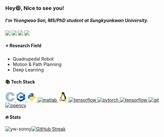 ### Hey😄, Nice to see you!
##### I'm Yeongwoo Son, MS/PhD student at Sungkyunkwan University.

<a href="mailto:ywson96@gmail.com"><img src="https://img.shields.io/badge/Gmail-d14836?style=flat-square&logo=Gmail&logoColor=white&link=ywson96@gmail.com"/></a>
<a href="https://www.youtube.com/@YeongwooSon"><img src="https://img.shields.io/badge/Youtube-FF0000?style=flat-square&logo=Youtube&logoColor=white&link=https://www.youtube.com/@YeongwooSon"/></a>
<a href="https://orcid.org/0009-0007-1251-9415"><img src="https://img.shields.io/badge/ORCID-A6CE39?style=flat-square&logo=orcid&logoColor=white&link=https://orcid.org/0009-0007-1251-9415"/></a>
<a href="https://www.researchgate.net/profile/Yeongwoo-Son-2"><img src="https://img.shields.io/badge/researchgate-00CCBB?style=flat-square&logo=researchgate&logoColor=white&link=https://www.researchgate.net/profile/Yeongwoo-Son-2"/></a>

#### ⭐️ Research Field
- Quadrupedal Robot
- Motion & Path Planning
- Deep Learning

#### 📚 Tech Stack
<p align="left"> 
  <a href="https://www.cprogramming.com/" target="_blank" rel="noreferrer"> <img src="https://raw.githubusercontent.com/devicons/devicon/master/icons/c/c-original.svg" alt="c" width="30" height="30"/> </a> 
  <a href="https://www.w3schools.com/cpp/" target="_blank" rel="noreferrer"> <img src="https://raw.githubusercontent.com/devicons/devicon/master/icons/cplusplus/cplusplus-original.svg" alt="cplusplus" width="30" height="30"/> </a> 
  <a href="https://www.python.org" target="_blank" rel="noreferrer"> <img src="https://raw.githubusercontent.com/devicons/devicon/master/icons/python/python-original.svg" alt="python" width="30" height="30"/> </a> 
  <a href="https://www.mathworks.com/" target="_blank" rel="noreferrer"> <img src="https://upload.wikimedia.org/wikipedia/commons/2/21/Matlab_Logo.png" alt="matlab" width="30" height="30"/> </a> 
  <a href="https://www.linux.org/" target="_blank" rel="noreferrer"> <img src="https://raw.githubusercontent.com/devicons/devicon/master/icons/linux/linux-original.svg" alt="linux" width="30" height="30"/> </a> 
  <a href="https://www.ros.org" target="_blank" rel="noreferrer"> <img src="https://www.vectorlogo.zone/logos/ros/ros-icon.svg" alt="tensorflow" width="30" height="30"/> </a>  
  <a href="https://pytorch.org/" target="_blank" rel="noreferrer"> <img src="https://www.vectorlogo.zone/logos/pytorch/pytorch-icon.svg" alt="pytorch" width="30" height="30"/> </a> 
  <a href="https://www.tensorflow.org" target="_blank" rel="noreferrer"> <img src="https://www.vectorlogo.zone/logos/tensorflow/tensorflow-icon.svg" alt="tensorflow" width="30" height="30"/> </a> 
  <a href="https://git-scm.com/" target="_blank" rel="noreferrer"> <img src="https://www.vectorlogo.zone/logos/git-scm/git-scm-icon.svg" alt="git" width="30" height="30"/> </a> 
  <a href="https://opencv.org/" target="_blank" rel="noreferrer"> <img src="https://www.vectorlogo.zone/logos/opencv/opencv-icon.svg" alt="opencv" width="30" height="30"/> </a> 
</p>

#### 🔥 Stats
<p><img align="left" src="https://github-readme-stats.vercel.app/api/top-langs?username=yw-sonny&show_icons=true&locale=en&layout=compact" alt="yw-sonny" /></p>
<a href="https://git.io/streak-stats"><img src="https://streak-stats.demolab.com?user=yw-sonny&theme=ayu-light" alt="GitHub Streak" height="165"/></a>

<!--a href="https://git.io/streak-stats"><img src="https://streak-stats.demolab.com?user=son-youngwoo" alt="GitHub Streak" height="165/></a>
<a href="https://git.io/streak-stats"><img src="https://streak-stats.demolab.com?user=son-youngwoo&theme=ayu-light" alt="GitHub Streak" height="165"/></a>
<a href="https://git.io/streak-stats"><img src="https://streak-stats.demolab.com?user=son-youngwoo&theme=transparent" alt="GitHub Streak" height="165"/></a>
<a href="https://git.io/streak-stats"><img src="https://streak-stats.demolab.com?user=son-youngwoo&theme=flag-india" alt="GitHub Streak" /></a>
<a href="https://git.io/streak-stats"><img src="https://streak-stats.demolab.com?user=son-youngwoo&theme=buefy" alt="GitHub Streak" /></a>
<a href="https://git.io/streak-stats"><img src="https://streak-stats.demolab.com?user=son-youngwoo&theme=vue" alt="GitHub Streak" /></a>
<a href="https://git.io/streak-stats"><img src="https://streak-stats.demolab.com?user=son-youngwoo&theme=cobalt" alt="GitHub Streak" /></a>
<a href="https://git.io/streak-stats"><img src="https://streak-stats.demolab.com?user=son-youngwoo&theme=onedark-duo" alt="GitHub Streak" /></a>
<a href="https://git.io/streak-stats"><img src="https://streak-stats.demolab.com?user=son-youngwoo&theme=gruvbox-duo" alt="GitHub Streak" /></a-->

<!--img src="https://img.shields.io/badge/Python-3776AB?style=for-the-badge&logo=Python&logoColor=white"-->

<!--
**son-youngwoo/son-youngwoo** is a ✨ _special_ ✨ repository because its `README.md` (this file) appears on your GitHub profile.
👋
Here are some ideas to get you started:

- 🔭 I’m currently working on ...
- 🌱 I’m currently learning ...
- 👯 I’m looking to collaborate on ...
- 🤔 I’m looking for help with ...
- 💬 Ask me about ...
- 📫 How to reach me: ...
- 😄 Pronouns: ...
- ⚡ Fun fact: ...
-->
